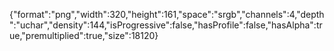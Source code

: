 {"format":"png","width":320,"height":161,"space":"srgb","channels":4,"depth":"uchar","density":144,"isProgressive":false,"hasProfile":false,"hasAlpha":true,"premultiplied":true,"size":18120}
